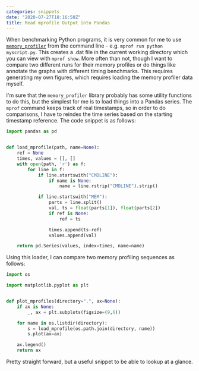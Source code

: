 ```yaml
---
categories: snippets
date: "2020-07-27T18:16:50Z"
title: Read mprofile Output into Pandas
---
```


When benchmarking Python programs, it is very common for me to use [`memory_profiler`](https://pypi.org/project/memory-profiler/) from the command line - e.g. `mprof run python myscript.py`. This creates a .dat file in the current working directory which you can view with `mprof show`. More often than not, though I want to compare two different runs for their memory profiles or do things like annotate the graphs with different timing benchmarks. This requires generating my own figures, which requires loading the memory profiler data myself.

I'm sure that the `memory_profiler` library probably has some utility functions to do this, but the simplest for me is to load things into a Pandas series. The `mprof` command keeps track of real timestamps, so in order to do comparisons, I have to reindex the time series based on the starting timestamp reference. The code snippet is as follows:


```python
import pandas as pd


def load_mprofile(path, name=None):
    ref = None
    times, values = [], []
    with open(path, 'r') as f:
        for line in f:
            if line.startswith("CMDLINE"):
                if name is None:
                    name = line.rstrip("CMDLINE").strip()

            if line.startswith("MEM"):
                parts = line.split()
                val, ts = float(parts[1]), float(parts[2])
                if ref is None:
                    ref = ts

                times.append(ts-ref)
                values.append(val)

    return pd.Series(values, index=times, name=name)
```

Using this loader, I can compare two memory profiling sequences as follows:

```python
import os

import matplotlib.pyplot as plt


def plot_mprofiles(directory=".", ax=None):
    if ax is None:
        _, ax = plt.subplots(figsize=(9,6))

    for name in os.listdir(directory):
        s = load_mprofile(os.path.join(directory, name))
        s.plot(ax=ax)

    ax.legend()
    return ax
```

Pretty straight forward, but a useful snippet to be able to lookup at a glance.